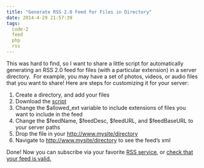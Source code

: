 ```yaml
---
title: "Generate RSS 2.0 Feed for Files in Directory"
date: 2014-4-29 21:57:39
tags:
  code-2
  feed
  php
  rss
---
```



This was hard to find, so I want to share a little script for automatically generating an RSS 2.0 feed for files (with a particular extension) in a server directory.  For example, you may have a set of photos, videos, or audio files that you want to share! Here are steps for customizing it for your server:

1. Create a directory, and add your files
2. Download the [script](https://gist.github.com/vsoch/4898025919365bf23b6f#file-index-php)
3. Change the $allowed_ext variable to include extensions of files you want to include in the feed
4. Change the $feedName, $feedDesc, $feedURL, and $feedBaseURL to your server paths
5. Drop the file in your http://www.mysite/directory
6. Navigate to http://www.mysite/directory to see the feed’s xml

Done! Now you can subscribe via your favorite [RSS service](http://www.feedly.com), or [check that your feed is valid.](http://validator.w3.org/feed/)


